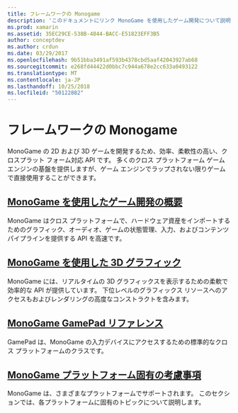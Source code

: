 ```yaml
---
title: フレームワークの Monogame
description: 'このドキュメントにリンク MonoGame を使用したゲーム開発について説明するさまざまなガイド: 概要については、3 D グラフィックス、ゲーム パッドに関するディスカッションとプラットフォーム固有の考慮事項を参照してください。'
ms.prod: xamarin
ms.assetid: 35EC29CE-538B-4844-BACC-E51823EFF3B5
author: conceptdev
ms.author: crdun
ms.date: 03/29/2017
ms.openlocfilehash: 9b51bba3491af593b4378cbd5aaf42043927ab68
ms.sourcegitcommit: e268fd44422d0bbc7c944a678e2cc633a0493122
ms.translationtype: MT
ms.contentlocale: ja-JP
ms.lasthandoff: 10/25/2018
ms.locfileid: "50122882"
---
```

# <a name="monogame-framework"></a>フレームワークの Monogame

MonoGame の 2D および 3D ゲームを開発するため、効率、柔軟性の高い、クロスプラット フォーム対応 API です。 多くのクロス プラットフォーム ゲーム エンジンの基盤を提供しますが、ゲーム エンジンでラップされない限りゲームで直接使用することができます。

## <a name="introduction-to-game-development-with-monogamegraphics-gamesmonogameintroductionindexmd"></a>[MonoGame を使用したゲーム開発の概要](~/graphics-games/monogame/introduction/index.md)

MonoGame はクロス プラットフォームで、ハードウェア資産をインポートするためのグラフィック、オーディオ、ゲームの状態管理、入力、およびコンテンツ パイプラインを提供する API を高速です。

## <a name="3d-graphics-with-monogamegraphics-gamesmonogame3dindexmd"></a>[MonoGame を使用した 3D グラフィック](~/graphics-games/monogame/3d/index.md)

MonoGame には、リアルタイムの 3D グラフィックスを表示するための柔軟で効率的な API が提供しています。 下位レベルのグラフィックス リソースへのアクセスもおよびレンダリングの高度なコンストラクトを含みます。

## <a name="monogame-gamepad-referencegraphics-gamesmonogameinputmd"></a>[MonoGame GamePad リファレンス](~/graphics-games/monogame/input.md)

GamePad は、MonoGame の入力デバイスにアクセスするための標準的なクロス プラットフォームのクラスです。

## <a name="monogame-platform-specific-considerationsgraphics-gamesmonogameplatformsindexmd"></a>[MonoGame プラットフォーム固有の考慮事項](~/graphics-games/monogame/platforms/index.md)

MonoGame は、さまざまなプラットフォームでサポートされます。 このセクションでは、各プラットフォームに固有のトピックについて説明します。
